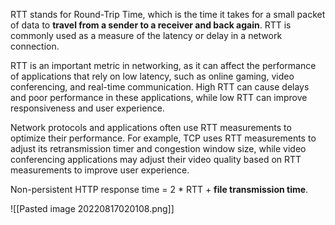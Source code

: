 RTT stands for Round-Trip Time, which is the time it takes for a small packet of data to **travel from a sender to a receiver and back again**. RTT is commonly used as a measure of the latency or delay in a network connection.

RTT is an important metric in networking, as it can affect the performance of applications that rely on low latency, such as online gaming, video conferencing, and real-time communication. High RTT can cause delays and poor performance in these applications, while low RTT can improve responsiveness and user experience.

Network protocols and applications often use RTT measurements to optimize their performance. For example, TCP uses RTT measurements to adjust its retransmission timer and congestion window size, while video conferencing applications may adjust their video quality based on RTT measurements to improve user experience.

Non-persistent HTTP response time = 2 * RTT + **file transmission time**.

![[Pasted image 20220817020108.png]]